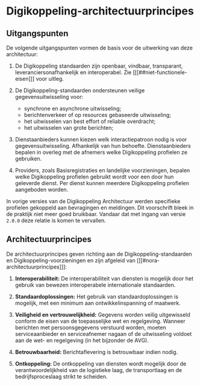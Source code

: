 # Digikoppeling-architectuurprincipes

## Uitgangspunten

De volgende uitgangspunten vormen de basis voor de uitwerking van deze architectuur:

1. De Digikoppeling standaarden zijn openbaar, vindbaar, transparant, leveranciersonafhankelijk en interoperabel. Zie [[[##niet-functionele-eisen]]] voor uitleg.

2. De Digikoppeling-standaarden ondersteunen veilige gegevensuitwisseling voor:
   - synchrone en asynchrone uitwisseling;
   - berichtenverkeer of op resources gebaseerde uitwisseling;
   - het uitwisselen van best effort of reliable overdracht;
   - het uitwisselen van grote berichten;

3. Dienstaanbieders kunnen kiezen welk interactiepatroon nodig is voor gegevensuitwisseling.  Afhankelijk van hun behoefte. Dienstaanbieders bepalen in overleg met de afnemers welke Digikoppeling profielen ze gebruiken.

4. Providers, zoals Basisregistraties en landelijke voorzieningen, bepalen welke Digikoppeling profielen gebruikt wordt voor een door hun geleverde dienst. Per dienst kunnen meerdere Digikoppeling profielen aangeboden worden.

In vorige versies van de Digikoppeling Architectuur werden specifieke profielen gekoppeld aan bevragingen en meldingen. Dit voorschrift bleek in de praktijk niet meer goed bruikbaar. Vandaar dat met ingang van versie `2.0.0` deze relatie is komen te vervallen.

## Architectuurprincipes

De architectuurprincipes geven richting aan de Digikoppeling-standaarden en Digikoppeling-voorzieningen en zijn afgeleid van [[[#nora-architectuurprincipes]]]:

1. **Interoperabiliteit:** De interoperabiliteit van diensten is mogelijk door het gebruik van bewezen interoperabele internationale standaarden.

2. **Standaardoplossingen:** Het gebruik van standaardoplossingen is mogelijk, met een minimum aan ontwikkelinspanning of maatwerk.

3. **Veiligheid en vertrouwelijkheid:** Gegevens worden veilig uitgewisseld conform de eisen van de toepasselijke wet en regelgeving. Wanneer berichten met persoonsgegevens verstuurd worden, moeten serviceaanbieder en serviceafnemer nagaan of de uitwisseling voldoet aan de wet- en regelgeving (in het bijzonder de AVG).

4. **Betrouwbaarheid:**  Berichtaflevering is betrouwbaar indien nodig.

5. **Ontkoppeling:** De ontkoppeling van diensten wordt mogelijk door de verantwoordelijkheid van de logistieke laag, de transportlaag en de bedrijfsproceslaag strikt te scheiden.
